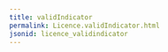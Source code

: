 ```yaml
---
title: validIndicator
permalink: Licence.validIndicator.html
jsonid: licence_validindicator
---
```

